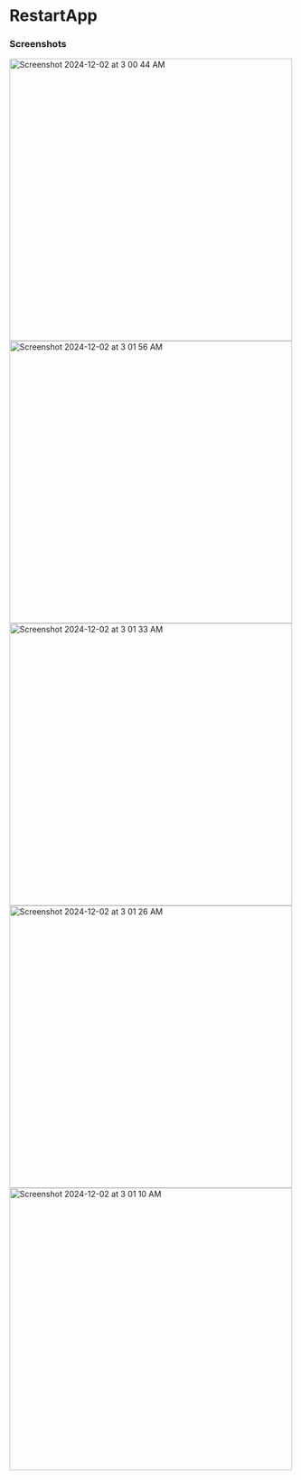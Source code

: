 # RestartApp

### Screenshots
<img src="https://github.com/user-attachments/assets/d2f2e069-45bc-45fd-81a8-ca206f06212e" alt="Screenshot 2024-12-02 at 3 00 44 AM" width="500" height="auto">
<img src="https://github.com/user-attachments/assets/a7de7d5c-5df5-446b-96fd-4b33e4f90704" alt="Screenshot 2024-12-02 at 3 01 56 AM" width="500" height="auto">
<img src="https://github.com/user-attachments/assets/77054333-1b68-4618-a6e2-7816e79c8ad3" alt="Screenshot 2024-12-02 at 3 01 33 AM" width="500" height="auto">
<img src="https://github.com/user-attachments/assets/f02955f2-02c9-440c-b7e2-5ea5c5b4f55e" alt="Screenshot 2024-12-02 at 3 01 26 AM" width="500" height="auto">
<img src="https://github.com/user-attachments/assets/0dbe740d-fd85-42d1-8b52-841306564a64" alt="Screenshot 2024-12-02 at 3 01 10 AM" width="500" height="auto">
